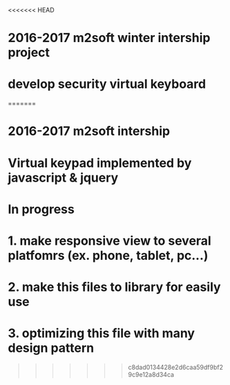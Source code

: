 <<<<<<< HEAD
# 2016-2017 m2soft winter intership project
# develop security virtual keyboard
=======
# 2016-2017 m2soft intership
# 
# Virtual keypad implemented by javascript & jquery
#
#
# In progress
# 1. make responsive view to several platfomrs (ex. phone, tablet, pc...)
# 2. make this files to library for easily use
# 3. optimizing this file with many design pattern
>>>>>>> c8dad0134428e2d6caa59df9bf29c9e12a8d34ca

